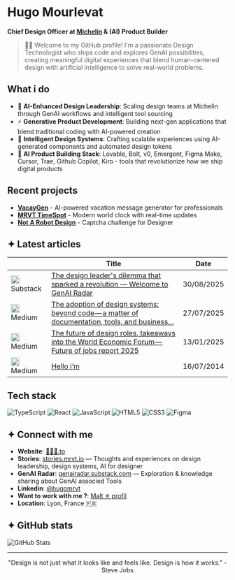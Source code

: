# Hugo Mourlevat
**Chief Design Officer at [Michelin](https://github.com/michelin) & (AI) Product Builder**

> 👋🏽 Welcome to my GitHub profile! I'm a passionate Design Technologist who ships code and explores GenAI possibilities, creating meaningful digital experiences that blend human-centered design with artificial intelligence to solve real-world problems.

## What i do
- 🤖 **AI-Enhanced Design Leadership**: Scaling design teams at Michelin through GenAI workflows and intelligent tool sourcing
- ⚡ **Generative Product Development**: Building next-gen applications that blend traditional coding with AI-powered creation
- 🎨 **Intelligent Design Systems**: Crafting scalable experiences using AI-generated components and automated design tokens
- 🚀 **AI Product Building Stack**: Lovable, Bolt, v0, Emergent, Figma Make, Cursor, Trae, Github Copilot, Kiro - tools that revolutionize how we ship digital products

## Recent projects
- **[VacayGen](https://github.com/hugomrvt/vacaygen)** - AI-powered vacation message generator for professionals
- **[MRVT TimeSpot](https://github.com/hugomrvt/mrvt-timespot)** - Modern world clock with real-time updates
- **[Not A Robot Design](https://github.com/hugomrvt/not-a-robot-design)** - Captcha challenge for Designer

## ✦ Latest articles
<!-- LATEST_ARTICLES_START -->
|  | Title | Date |
|----------|-------|------|
| <img alt="Substack" src="https://www.google.com/s2/favicons?domain=substack.com&sz=20" height="20" width="20"/> Substack | [The design leader's dilemma that sparked a revolution — Welcome to GenAI Radar](https://genairadar.substack.com/p/the-design-leaders-dilemma-that-sparked) | 30/08/2025 |
| <img alt="Medium" src="https://www.google.com/s2/favicons?domain=medium.com&sz=20" height="20" width="20"/> Medium | [The adoption of design systems: beyond code — a matter of documentation, tools, and business…](https://www.designsystemscollective.com/the-adoption-of-design-systems-beyond-code-a-matter-of-documentation-tools-and-business-48dcbd0420f4?source=rss-1d7eddbc4946------2) | 27/07/2025 |
| <img alt="Medium" src="https://www.google.com/s2/favicons?domain=medium.com&sz=20" height="20" width="20"/> Medium | [The future of design roles, takeaways into the World Economic Forum — Future of jobs report 2025](https://hugomrvt.medium.com/the-future-of-design-roles-takeaways-into-the-wef-future-of-jobs-report-2025-af1b2f07716c?source=rss-1d7eddbc4946------2) | 13/01/2025 |
| <img alt="Medium" src="https://www.google.com/s2/favicons?domain=medium.com&sz=20" height="20" width="20"/> Medium | [Hello i’m](https://hugomrvt.medium.com/hello-im-b689b1475184?source=rss-1d7eddbc4946------2) | 16/07/2014 |
<!-- LATEST_ARTICLES_END -->

## Tech stack
![TypeScript](https://img.shields.io/badge/-TypeScript-3178C6?style=flat-square&logo=typescript&logoColor=white) ![React](https://img.shields.io/badge/-React-61DAFB?style=flat-square&logo=react&logoColor=black) ![JavaScript](https://img.shields.io/badge/-JavaScript-F7DF1E?style=flat-square&logo=javascript&logoColor=black) ![HTML5](https://img.shields.io/badge/-HTML5-E34F26?style=flat-square&logo=html5&logoColor=white) ![CSS3](https://img.shields.io/badge/-CSS3-1572B6?style=flat-square&logo=css3&logoColor=white) ![Figma](https://img.shields.io/badge/-Figma-F24E1E?style=flat-square&logo=figma&logoColor=white)

## ✦ Connect with me
- **Website**: [👨🏾‍💻.to](https://xn--pn8htg0i.to)
- **Stories**: [stories.mrvt.io](https://stories.mrvt.io/) — Thoughts and experiences on design leadership, design systems, AI for designer
- **GenAI Radar**: [genairadar.substack.com](https://genairadar.substack.com/) — Exploration & knowledge sharing about GenAI associed Tools
- **Linkedin**: [@hugomrvt](https://linkedin.com/in/hugomrvt)
- **Want to work with me ?**: [Malt ✳︎ profil](https://mrvt.link/mission-malt)
- **Location**: Lyon, France 🇫🇷

## ✦ GitHub stats
![GitHub Stats](https://github-readme-stats.vercel.app/api?username=hugomrvt&show_icons=true&theme=dark)

---
<div align="center">
"Design is not just what it looks like and feels like. Design is how it works." - Steve Jobs
</div>
